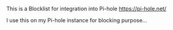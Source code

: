 This is a Blocklist for integration into Pi-hole https://pi-hole.net/


I use this on my Pi-hole instance for blocking purpose...
